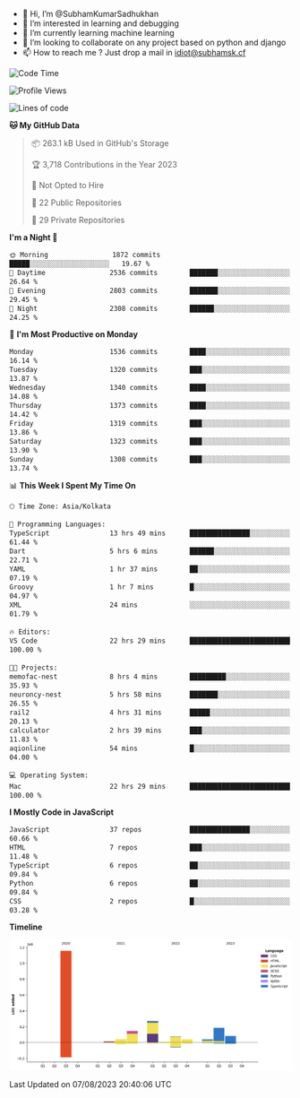 - 👋 Hi, I’m @SubhamKumarSadhukhan
- 👀 I’m interested in learning and debugging
- 🌱 I’m currently learning machine learning
- 💞️ I’m looking to collaborate on any project based on python and django
- 📫 How to reach me ?
      Just drop a mail in idiot@subhamsk.cf

<!---
SubhamKumarSadhukhan/SubhamKumarSadhukhan is a ✨ special ✨ repository because its `README.md` (this file) appears on your GitHub profile.
You can click the Preview link to take a look at your changes.
--->


<!--START_SECTION:waka-->
![Code Time](http://img.shields.io/badge/Code%20Time-1%2C424%20hrs%2023%20mins-blue)

![Profile Views](http://img.shields.io/badge/Profile%20Views-10-blue)

![Lines of code](https://img.shields.io/badge/From%20Hello%20World%20I%27ve%20Written-2.0%20million%20lines%20of%20code-blue)

**🐱 My GitHub Data** 

> 📦 263.1 kB Used in GitHub's Storage 
 > 
> 🏆 3,718 Contributions in the Year 2023
 > 
> 🚫 Not Opted to Hire
 > 
> 📜 22 Public Repositories 
 > 
> 🔑 29 Private Repositories 
 > 
**I'm a Night 🦉** 

```text
🌞 Morning                1872 commits        █████░░░░░░░░░░░░░░░░░░░░   19.67 % 
🌆 Daytime                2536 commits        ███████░░░░░░░░░░░░░░░░░░   26.64 % 
🌃 Evening                2803 commits        ███████░░░░░░░░░░░░░░░░░░   29.45 % 
🌙 Night                  2308 commits        ██████░░░░░░░░░░░░░░░░░░░   24.25 % 
```
📅 **I'm Most Productive on Monday** 

```text
Monday                   1536 commits        ████░░░░░░░░░░░░░░░░░░░░░   16.14 % 
Tuesday                  1320 commits        ███░░░░░░░░░░░░░░░░░░░░░░   13.87 % 
Wednesday                1340 commits        ████░░░░░░░░░░░░░░░░░░░░░   14.08 % 
Thursday                 1373 commits        ████░░░░░░░░░░░░░░░░░░░░░   14.42 % 
Friday                   1319 commits        ███░░░░░░░░░░░░░░░░░░░░░░   13.86 % 
Saturday                 1323 commits        ███░░░░░░░░░░░░░░░░░░░░░░   13.90 % 
Sunday                   1308 commits        ███░░░░░░░░░░░░░░░░░░░░░░   13.74 % 
```


📊 **This Week I Spent My Time On** 

```text
🕑︎ Time Zone: Asia/Kolkata

💬 Programming Languages: 
TypeScript               13 hrs 49 mins      ███████████████░░░░░░░░░░   61.44 % 
Dart                     5 hrs 6 mins        ██████░░░░░░░░░░░░░░░░░░░   22.71 % 
YAML                     1 hr 37 mins        ██░░░░░░░░░░░░░░░░░░░░░░░   07.19 % 
Groovy                   1 hr 7 mins         █░░░░░░░░░░░░░░░░░░░░░░░░   04.97 % 
XML                      24 mins             ░░░░░░░░░░░░░░░░░░░░░░░░░   01.79 % 

🔥 Editors: 
VS Code                  22 hrs 29 mins      █████████████████████████   100.00 % 

🐱‍💻 Projects: 
memofac-nest             8 hrs 4 mins        █████████░░░░░░░░░░░░░░░░   35.93 % 
neuroncy-nest            5 hrs 58 mins       ███████░░░░░░░░░░░░░░░░░░   26.55 % 
rail2                    4 hrs 31 mins       █████░░░░░░░░░░░░░░░░░░░░   20.13 % 
calculator               2 hrs 39 mins       ███░░░░░░░░░░░░░░░░░░░░░░   11.83 % 
aqionline                54 mins             █░░░░░░░░░░░░░░░░░░░░░░░░   04.00 % 

💻 Operating System: 
Mac                      22 hrs 29 mins      █████████████████████████   100.00 % 
```

**I Mostly Code in JavaScript** 

```text
JavaScript               37 repos            ███████████████░░░░░░░░░░   60.66 % 
HTML                     7 repos             ███░░░░░░░░░░░░░░░░░░░░░░   11.48 % 
TypeScript               6 repos             ██░░░░░░░░░░░░░░░░░░░░░░░   09.84 % 
Python                   6 repos             ██░░░░░░░░░░░░░░░░░░░░░░░   09.84 % 
CSS                      2 repos             █░░░░░░░░░░░░░░░░░░░░░░░░   03.28 % 
```



**Timeline**

![Lines of Code chart](https://raw.githubusercontent.com/SubhamKumarSadhukhan/SubhamKumarSadhukhan/main/assets/bar_graph.png)


 Last Updated on 07/08/2023 20:40:06 UTC
<!--END_SECTION:waka-->
